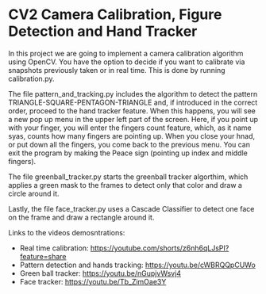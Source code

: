 # CV2 Camera Calibration, Figure Detection and Hand Tracker
In this project we are going to implement a camera calibration algorithm using OpenCV. You have the option to decide
if you want to calibrate via snapshots previously taken or in real time. This is done by running calibration.py.

The file pattern_and_tracking.py includes the algorithm to detect the pattern TRIANGLE-SQUARE-PENTAGON-TRIANGLE and, if
introduced in the correct order, proceed to the hand tracker feature. When this happens, you will see a new pop up menu 
in the upper left part of the screen. Here, if you point up with your finger, you will enter the fingers count feature, 
which, as it name syas, counts how many fingers are pointing up. When you close your hnad, or put down all the fingers, 
you come back to the previous menu. You can exit the program by making the Peace sign (pointing up index and middle fingers).

The file greenball_tracker.py starts the greenball tracker algorthim, which applies a green mask to the frames to detect only
that color and draw a circle around it.

Lastly, the file face_tracker.py uses a Cascade Classifier to detect one face on the frame and draw a rectangle around it.

Links to the videos demosntrations:

- Real time calibration: https://youtube.com/shorts/z6nh6qLJsPI?feature=share
- Pattern detection and hands tracking: https://youtu.be/cWBRQQpCUWo
- Green ball tracker: https://youtu.be/nGupjvWsvj4
- Face tracker: https://youtu.be/Tb_ZimOae3Y